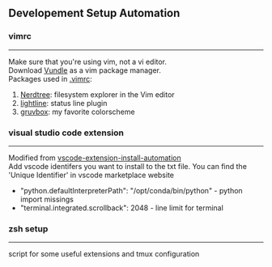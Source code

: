 ## Developement Setup Automation
### vimrc
---
Make sure that you're using vim, not a vi editor.  
Download [Vundle](https://github.com/VundleVim/Vundle.vim) as a vim package manager.  
Packages used in [.vimrc](https://github.com/alanskye/vimrc/blob/main/.vimrc):  
1. [Nerdtree](https://github.com/preservim/nerdtree): filesystem explorer in the Vim editor
2. [lightline](https://github.com/itchyny/lightline.vim): status line plugin
3. [gruvbox](https://vimawesome.com/plugin/gruvbox): my favorite colorscheme

### visual studio code extension
---
Modified from [vscode-extension-install-automation](https://github.com/mugglim/vscode-extension-install-automation/tree/main)  
Add vscode identifers you want to install to the txt file. You can find the 'Unique Identifier' in vscode marketplace website 
* "python.defaultInterpreterPath": "/opt/conda/bin/python" - python import missings
* "terminal.integrated.scrollback": 2048 - line limit for terminal


### zsh setup
---
script for some useful extensions and tmux configuration
